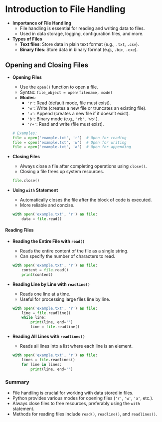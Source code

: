 # Introduction to File Handling
- **Importance of File Handling**
  - File handling is essential for reading and writing data to files.
  - Used in data storage, logging, configuration files, and more.
- **Types of Files**
  - **Text files**: Store data in plain text format (e.g., `.txt`, `.csv`).
  - **Binary files**: Store data in binary format (e.g., `.bin`, `.exe`).

## Opening and Closing Files
- **Opening Files**
  - Use the `open()` function to open a file.
  - Syntax: `file_object = open(filename, mode)`
  - **Modes**:
    - `'r'`: Read (default mode, file must exist).
    - `'w'`: Write (creates a new file or truncates an existing file).
    - `'a'`: Append (creates a new file if it doesn’t exist).
    - `'b'`: Binary mode (e.g., `'rb'`, `'wb'`).
    - `'r+'`: Read and write (file must exist).

  ```python
  # Examples:
  file = open('example.txt', 'r')  # Open for reading
  file = open('example.txt', 'w')  # Open for writing
  file = open('example.txt', 'a')  # Open for appending
  ```

- **Closing Files**
  - Always close a file after completing operations using `close()`.
  - Closing a file frees up system resources.

  ```python
  file.close()
  ```

- **Using `with` Statement**
  - Automatically closes the file after the block of code is executed.
  - More reliable and concise.

  ```python
  with open('example.txt', 'r') as file:
      data = file.read()
  ```

#### Reading Files
- **Reading the Entire File with `read()`**
  - Reads the entire content of the file as a single string.
  - Can specify the number of characters to read.

  ```python
  with open('example.txt', 'r') as file:
      content = file.read()
      print(content)
  ```

- **Reading Line by Line with `readline()`**
  - Reads one line at a time.
  - Useful for processing large files line by line.

  ```python
  with open('example.txt', 'r') as file:
      line = file.readline()
      while line:
          print(line, end='')
          line = file.readline()
  ```

- **Reading All Lines with `readlines()`**
  - Reads all lines into a list where each line is an element.

  ```python
  with open('example.txt', 'r') as file:
      lines = file.readlines()
      for line in lines:
          print(line, end='')
  ```

### Summary
- File handling is crucial for working with data stored in files.
- Python provides various modes for opening files (`'r'`, `'w'`, `'a'`, etc.).
- Always close files to free resources, preferably using the `with` statement.
- Methods for reading files include `read()`, `readline()`, and `readlines()`.